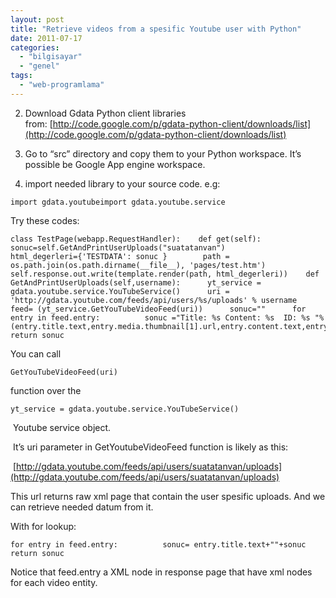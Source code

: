 ```yaml
---
layout: post
title: "Retrieve videos from a spesific Youtube user with Python"
date: 2011-07-17
categories: 
  - "bilgisayar"
  - "genel"
tags: 
  - "web-programlama"
---
```


  
2. Download Gdata Python client libraries from: [http://code.google.com/p/gdata-python-client/downloads/list](http://code.google.com/p/gdata-python-client/downloads/list)
  
4. Go to “src” directory and copy them to your Python workspace. It’s possible be Google App engine workspace.
  
6. import needed library to your source code. e.g:
  

  

  

```
import gdata.youtubeimport gdata.youtube.service
```

  

  

Try these codes:

  

  

```
class TestPage(webapp.RequestHandler):    def get(self):        sonuc=self.GetAndPrintUserUploads("suatatanvan")        html_degerleri={'TESTDATA': sonuc }        path = os.path.join(os.path.dirname(__file__), 'pages/test.htm')        self.response.out.write(template.render(path, html_degerleri))    def GetAndPrintUserUploads(self,username):      yt_service = gdata.youtube.service.YouTubeService()      uri = 'http://gdata.youtube.com/feeds/api/users/%s/uploads' % username      feed= (yt_service.GetYouTubeVideoFeed(uri))      sonuc=""      for entry in feed.entry:          sonuc ="Title: %s Content: %s  ID: %s "%(entry.title.text,entry.media.thumbnail[1].url,entry.content.text,entry.id)+sonuc      return sonuc
```

  

  

You can call  

```
GetYouTubeVideoFeed(uri)
```

  
function over the  

```
yt_service = gdata.youtube.service.YouTubeService()
```

  

  

 Youtube service object.

  

 It’s uri parameter in GetYoutubeVideoFeed function is likely as this:

  

 [http://gdata.youtube.com/feeds/api/users/suatatanvan/uploads](http://gdata.youtube.com/feeds/api/users/suatatanvan/uploads)

  

This url returns raw xml page that contain the user spesific uploads. And we can retrieve needed datum from it.

  

With for lookup:

  

  

```
for entry in feed.entry:          sonuc= entry.title.text+""+sonuc      return sonuc
```

  

  

Notice that feed.entry a XML node in response page that have xml nodes for each video entity.
